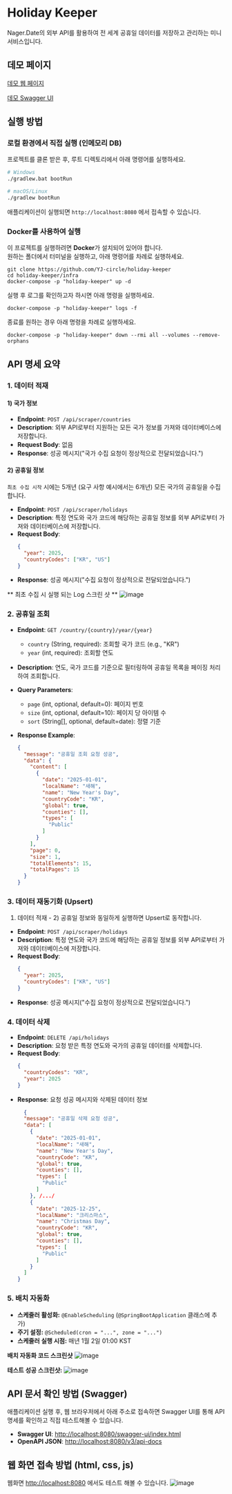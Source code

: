 # Holiday Keeper

Nager.Date의 외부 API를 활용하여 전 세계 공휴일 데이터를 저장하고 관리하는 미니 서비스입니다.

## 데모 페이지
[데모 웹 페이지](https://holiday-demo.techlog.dev/)

[데모 Swagger UI](https://holiday-demo.techlog.dev/swagger-ui/index.html)

## 실행 방법
### 로컬 환경에서 직접 실행 (인메모리 DB)
프로젝트를 클론 받은 후, 루트 디렉토리에서 아래 명령어를 실행하세요.

```bash
# Windows
./gradlew.bat bootRun

# macOS/Linux
./gradlew bootRun
```

애플리케이션이 실행되면 `http://localhost:8080` 에서 접속할 수 있습니다.

### Docker를 사용하여 실행
이 프로젝트를 실행하려면 **Docker**가 설치되어 있어야 합니다.  
원하는 폴더에서 터미널을 실행하고, 아래 명령어를 차례로 실행하세요.
```
git clone https://github.com/YJ-circle/holiday-keeper
cd holiday-keeper/infra
docker-compose -p "holiday-keeper" up -d
```

실행 후 로그를 확인하고자 하시면 아래 명령을 실행하세요.
```
docker-compose -p "holiday-keeper" logs -f
```

종료를 원하는 경우 아래 명령을 차례로 실행하세요.
```
docker-compose -p "holiday-keeper" down --rmi all --volumes --remove-orphans
```

## API 명세 요약

### 1. 데이터 적재
#### 1) 국가 정보
- **Endpoint**: `POST /api/scraper/countries`
- **Description**: 외부 API로부터 지원하는 모든 국가 정보를 가져와 데이터베이스에 저장합니다.
- **Request Body**: 없음
- **Response**: 성공 메시지("국가 수집 요청이 정상적으로 전달되었습니다.")

#### 2) 공휴일 정보
`최초 수집 시작` 시에는 5개년 (요구 사항 예시에서는 6개년) 모든 국가의 공휴일을 수집합니다.
- **Endpoint**: `POST /api/scraper/holidays`
- **Description**: 특정 연도와 국가 코드에 해당하는 공휴일 정보를 외부 API로부터 가져와 데이터베이스에 저장합니다.
- **Request Body**:
  ```json
  {
    "year": 2025,
    "countryCodes": ["KR", "US"]
  }
  ```
- **Response**: 성공 메시지("수집 요청이 정상적으로 전달되었습니다.")

** 최초 수집 시 실행 되는 Log 스크린 샷 **
![image](https://github.com/user-attachments/assets/e68016d4-4f45-43cf-8768-aed7d8221470)

### 2. 공휴일 조회

- **Endpoint**: `GET /country/{country}/year/{year}`
  - `country` (String, required): 조회할 국가 코드 (e.g., "KR")
  - `year` (int, required): 조회할 연도
- **Description**: 연도, 국가 코드를 기준으로 필터링하여 공휴일 목록을 페이징 처리하여 조회합니다.
- **Query Parameters**:
  - `page` (int, optional, default=0): 페이지 번호
  - `size` (int, optional, default=10): 페이지 당 아이템 수
  - `sort` (String[], optional, default=date): 정렬 기준
  
- **Response Example**:
  ``` json
  {
    "message": "공휴일 조회 요청 성공",
    "data": {
      "content": [
        {
          "date": "2025-01-01",
          "localName": "새해",
          "name": "New Year's Day",
          "countryCode": "KR",
          "global": true,
          "counties": [],
          "types": [
            "Public"
          ]
        }
      ],
      "page": 0,
      "size": 1,
      "totalElements": 15,
      "totalPages": 15
    }
  }
  ```

### 3. 데이터 재동기화 (Upsert)
1. 데이터 적재 - 2) 공휴일 정보와 동일하게 실행하면 Upsert로 동작합니다.
- **Endpoint**: `POST /api/scraper/holidays`
- **Description**: 특정 연도와 국가 코드에 해당하는 공휴일 정보를 외부 API로부터 가져와 데이터베이스에 저장합니다.
- **Request Body**:
  ```json
  {
    "year": 2025,
    "countryCodes": ["KR", "US"]
  }
  ```
- **Response**: 성공 메시지("수집 요청이 정상적으로 전달되었습니다.")

### 4. 데이터 삭제

- **Endpoint**: `DELETE /api/holidays`
- **Description**: 요청 받은 특정 연도와 국가의 공휴일 데이터를 삭제합니다.
- **Request Body**:
  ```json
  {
    "countryCodes": "KR",
    "year": 2025
  }
  ```
- **Response**: 요청 성공 메시지와 삭제된 데이터 정보
  ``` json
    {
    "message": "공휴일 삭제 요청 성공",
    "data": [
      {
        "date": "2025-01-01",
        "localName": "새해",
        "name": "New Year's Day",
        "countryCode": "KR",
        "global": true,
        "counties": [],
        "types": [
          "Public"
        ]
      }, /.../
      {
        "date": "2025-12-25",
        "localName": "크리스마스",
        "name": "Christmas Day",
        "countryCode": "KR",
        "global": true,
        "counties": [],
        "types": [
          "Public"
        ]
      }
    ]
  }
  ```
### 5. 배치 자동화
- **스케줄러 활성화:** `@EnableScheduling` (`@SpringBootApplication` 클래스에 추가)  
- **주기 설정:** `@Scheduled(cron = "...", zone = "...")`  
- **스케줄러 실행 시점:** 매년 1월 2일 01:00 KST

**배치 자동화 코드 스크린샷**
![image](https://github.com/user-attachments/assets/2d9a3fbb-828c-4599-a366-a21962d4eaab)



**테스트 성공 스크린샷:**
![image](https://github.com/user-attachments/assets/cce441cc-7e64-448b-b2fe-b5ad1060a7c7)


## API 문서 확인 방법 (Swagger)

애플리케이션 실행 후, 웹 브라우저에서 아래 주소로 접속하면 Swagger UI를 통해 API 명세를 확인하고 직접 테스트해볼 수 있습니다.
- **Swagger UI**: [http://localhost:8080/swagger-ui/index.html](http://localhost:8080/swagger-ui/index.html)
- **OpenAPI JSON**: [http://localhost:8080/v3/api-docs](http://localhost:8080/v3/api-docs)

## 웹 화면 접속 방법 (html, css, js)
웹화면 [http://localhost:8080](http://localhost:8080) 에서도 테스트 해볼 수 있습니다.
![image](https://github.com/user-attachments/assets/31f00688-6746-458f-b426-c188a60c92a4)


